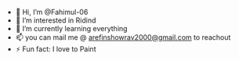 - 👋 Hi, I’m @Fahimul-06
- 👀 I’m interested in Ridind
- 🌱 I’m currently learning everything 
- 📫 you can mail me @ arefinshowrav2000@gmail.com to reachout
- ⚡ Fun fact: I love to Paint

<!---
Fahimul-06/Fahimul-06 is a ✨ special ✨ repository because its `README.md` (this file) appears on your GitHub profile.
You can click the Preview link to take a look at your changes.
--->
